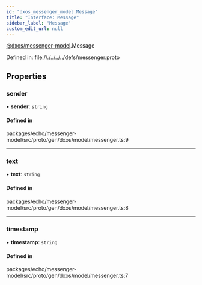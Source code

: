 ```yaml
---
id: "dxos_messenger_model.Message"
title: "Interface: Message"
sidebar_label: "Message"
custom_edit_url: null
---
```


[@dxos/messenger-model](../modules/dxos_messenger_model.md).Message

Defined in:
  file://./../../../defs/messenger.proto

## Properties

### sender

• **sender**: `string`

#### Defined in

packages/echo/messenger-model/src/proto/gen/dxos/model/messenger.ts:9

___

### text

• **text**: `string`

#### Defined in

packages/echo/messenger-model/src/proto/gen/dxos/model/messenger.ts:8

___

### timestamp

• **timestamp**: `string`

#### Defined in

packages/echo/messenger-model/src/proto/gen/dxos/model/messenger.ts:7

